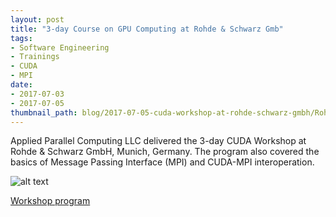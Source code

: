 ```yaml
---
layout: post
title: "3-day Course on GPU Computing at Rohde & Schwarz Gmb"
tags:
- Software Engineering
- Trainings
- CUDA
- MPI
date:
- 2017-07-03
- 2017-07-05
thumbnail_path: blog/2017-07-05-cuda-workshop-at-rohde-schwarz-gmbh/Rohde_Schwarz_Logo.png
---
```


Applied Parallel Computing LLC delivered the 3-day CUDA Workshop at Rohde & Schwarz GmbH, Munich, Germany. The program also covered the basics of Message Passing Interface (MPI) and CUDA-MPI interoperation.

![alt text](\assets\img\blog\2017-07-05-cuda-workshop-at-rohde-schwarz-gmbh/Rohde_Schwarz_Logo.png "Logo Title Text 1")

[Workshop program](\assets\img\blog\2017-07-05-cuda-workshop-at-rohde-schwarz-gmbh/program.pdf)
